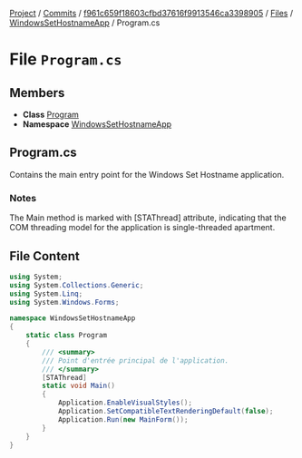 [Project](../../../../index.md) / [Commits](../../../index.md) / [f961c659f18603cfbd37616f9913546ca3398905](../../index.md) / [Files](../index.md) / [WindowsSetHostnameApp](./index.md) / Program.cs

# File `Program.cs`

## Members

- **Class** [Program](../../WindowsSetHostnameApp/Program/index.md)
- **Namespace** [WindowsSetHostnameApp](../../WindowsSetHostnameApp/index.md)
## Program.cs

Contains the main entry point for the Windows Set Hostname application.

### Notes
The Main method is marked with [STAThread] attribute, indicating that the COM threading model for the application is single-threaded apartment.


## File Content
```csharp
using System;
using System.Collections.Generic;
using System.Linq;
using System.Windows.Forms;

namespace WindowsSetHostnameApp
{
    static class Program
    {
        /// <summary>
        /// Point d'entrée principal de l'application.
        /// </summary>
        [STAThread]
        static void Main()
        {
            Application.EnableVisualStyles();
            Application.SetCompatibleTextRenderingDefault(false);
            Application.Run(new MainForm());
        }
    }
}

```
